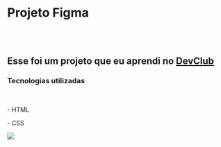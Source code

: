 <h1>Projeto Figma</h1>
<br>
<br>
<h2>Esse foi um projeto que eu aprendi no <a href="https://rodolfomori.com.br/devclub">DevClub <a/></h2>

<h3>Tecnologias utilizadas</h3>
<br>
<p>- HTML</p>
<p>- CSS<p/>
<img src="https://github.com/cleverson09207/Projeto-Figma/blob/main/img/Captura%20de%20tela%202024-04-02%20212635.png?raw=true"/>
